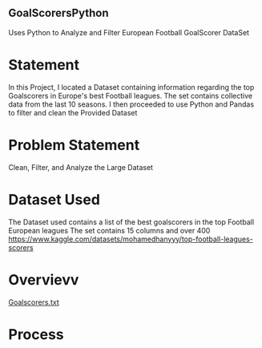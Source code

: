 ## GoalScorersPython
Uses Python to Analyze and Filter European Football GoalScorer DataSet

# Statement
In this Project, I located a Dataset containing information regarding the top Goalscorers in Europe's best Football leagues. The set contains collective data from the last 10 seasons.
I then proceeded to use Python and Pandas to filter and clean the Provided Dataset

# Problem Statement
Clean, Filter, and Analyze the Large Dataset

# Dataset Used
The Dataset used contains a list of the best goalscorers in the top Football European leagues
The set contains 15 columns and over 400 
https://www.kaggle.com/datasets/mohamedhanyyy/top-football-leagues-scorers

# Overvievv 
[Goalscorers.txt](https://github.com/Jesusp123/GoalScorersPython/files/15397072/Goalscorers.txt)

# Process

